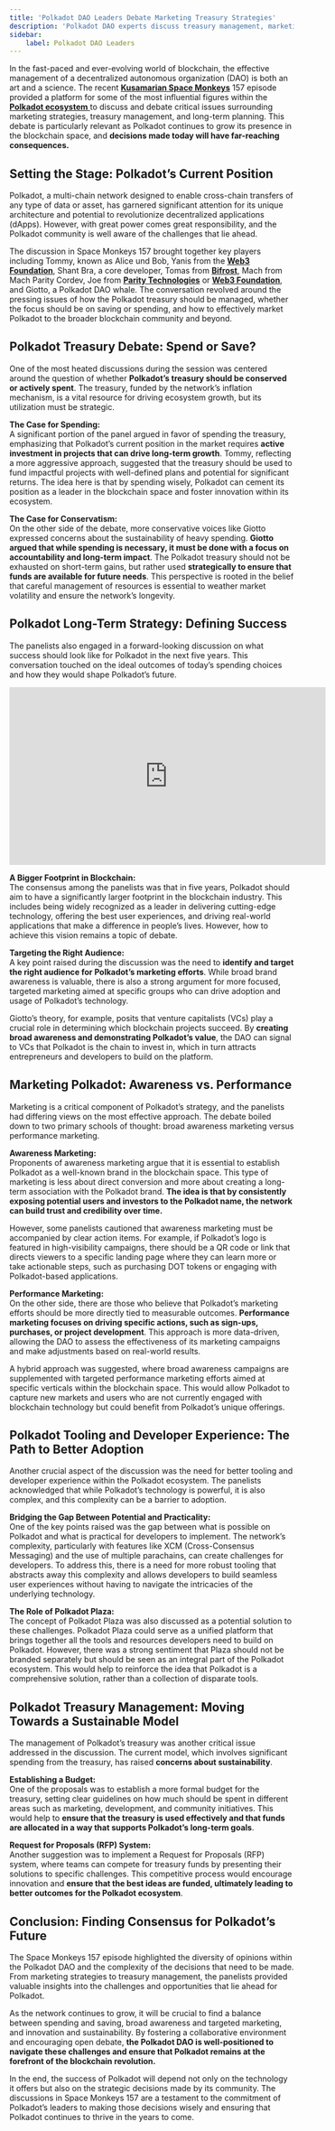 ```yaml
---
title: 'Polkadot DAO Leaders Debate Marketing Treasury Strategies'
description: 'Polkadot DAO experts discuss treasury management, marketing strategies, and long-term growth in Space Monkeys 157.'
sidebar:
    label: Polkadot DAO Leaders
---
```

In the fast-paced and ever-evolving world of blockchain, the effective management of a decentralized autonomous organization (DAO) is both an art and a science. The recent [**Kusamarian Space Monkeys**](https://dablock.com/ecosystem/kusamarian/) 157 episode provided a platform for some of the most influential figures within the[ **Polkadot ecosystem** ](https://dablock.com/ecosystem/)to discuss and debate critical issues surrounding marketing strategies, treasury management, and long-term planning. This debate is particularly relevant as Polkadot continues to grow its presence in the blockchain space, and **decisions made today will have far-reaching consequences.**

Setting the Stage: Polkadot’s Current Position
----------------------------------------------

Polkadot, a multi-chain network designed to enable cross-chain transfers of any type of data or asset, has garnered significant attention for its unique architecture and potential to revolutionize decentralized applications (dApps). However, with great power comes great responsibility, and the Polkadot community is well aware of the challenges that lie ahead.

The discussion in Space Monkeys 157 brought together key players including Tommy, known as Alice und Bob, Yanis from the [**Web3 Foundation**](https://dablock.com/ecosystem/web3-foundation/), Shant Bra, a core developer, Tomas from [**Bifrost**](https://dablock.com/dapps/bifrost/), Mach from Mach Parity Cordev, Joe from [**Parity Technologies**](https://dablock.com/ecosystem/parity-technologies/) or [**Web3 Foundation**](https://dablock.com/ecosystem/web3-foundation/), and Giotto, a Polkadot DAO whale. The conversation revolved around the pressing issues of how the Polkadot treasury should be managed, whether the focus should be on saving or spending, and how to effectively market Polkadot to the broader blockchain community and beyond.

Polkadot Treasury Debate: Spend or Save?
----------------------------------------

One of the most heated discussions during the session was centered around the question of whether **Polkadot’s treasury should be conserved or actively spent**. The treasury, funded by the network’s inflation mechanism, is a vital resource for driving ecosystem growth, but its utilization must be strategic.

**The Case for Spending:**  
A significant portion of the panel argued in favor of spending the treasury, emphasizing that Polkadot’s current position in the market requires **active investment in projects that can drive long-term growth**. Tommy, reflecting a more aggressive approach, suggested that the treasury should be used to fund impactful projects with well-defined plans and potential for significant returns. The idea here is that by spending wisely, Polkadot can cement its position as a leader in the blockchain space and foster innovation within its ecosystem.

**The Case for Conservatism:**  
On the other side of the debate, more conservative voices like Giotto expressed concerns about the sustainability of heavy spending. **Giotto argued that while spending is necessary, it must be done with a focus on accountability and long-term impact**. The Polkadot treasury should not be exhausted on short-term gains, but rather used **strategically to ensure that funds are available for future needs**. This perspective is rooted in the belief that careful management of resources is essential to weather market volatility and ensure the network’s longevity.

Polkadot Long-Term Strategy: Defining Success
---------------------------------------------

The panelists also engaged in a forward-looking discussion on what success should look like for Polkadot in the next five years. This conversation touched on the ideal outcomes of today’s spending choices and how they would shape Polkadot’s future.

<iframe allowfullscreen="allowfullscreen" frameborder="0" height="315" src="https://www.youtube.com/embed/LxThzaS23KI?si=RsJoPJKRDF4RV2pC" title="YouTube video player" width="560"></iframe>

**A Bigger Footprint in Blockchain:**  
The consensus among the panelists was that in five years, Polkadot should aim to have a significantly larger footprint in the blockchain industry. This includes being widely recognized as a leader in delivering cutting-edge technology, offering the best user experiences, and driving real-world applications that make a difference in people’s lives. However, how to achieve this vision remains a topic of debate.

**Targeting the Right Audience:**  
A key point raised during the discussion was the need to **identify and target the right audience for Polkadot’s marketing efforts**. While broad brand awareness is valuable, there is also a strong argument for more focused, targeted marketing aimed at specific groups who can drive adoption and usage of Polkadot’s technology.

Giotto’s theory, for example, posits that venture capitalists (VCs) play a crucial role in determining which blockchain projects succeed. By **creating broad awareness and demonstrating Polkadot’s value**, the DAO can signal to VCs that Polkadot is the chain to invest in, which in turn attracts entrepreneurs and developers to build on the platform.

Marketing Polkadot: Awareness vs. Performance
---------------------------------------------

Marketing is a critical component of Polkadot’s strategy, and the panelists had differing views on the most effective approach. The debate boiled down to two primary schools of thought: broad awareness marketing versus performance marketing.

**Awareness Marketing:**  
Proponents of awareness marketing argue that it is essential to establish Polkadot as a well-known brand in the blockchain space. This type of marketing is less about direct conversion and more about creating a long-term association with the Polkadot brand. **The idea is that by consistently exposing potential users and investors to the Polkadot name, the network can build trust and credibility over time.**

However, some panelists cautioned that awareness marketing must be accompanied by clear action items. For example, if Polkadot’s logo is featured in high-visibility campaigns, there should be a QR code or link that directs viewers to a specific landing page where they can learn more or take actionable steps, such as purchasing DOT tokens or engaging with Polkadot-based applications.

**Performance Marketing:**  
On the other side, there are those who believe that Polkadot’s marketing efforts should be more directly tied to measurable outcomes. **Performance marketing focuses on driving specific actions, such as sign-ups, purchases, or project development**. This approach is more data-driven, allowing the DAO to assess the effectiveness of its marketing campaigns and make adjustments based on real-world results.

A hybrid approach was suggested, where broad awareness campaigns are supplemented with targeted performance marketing efforts aimed at specific verticals within the blockchain space. This would allow Polkadot to capture new markets and users who are not currently engaged with blockchain technology but could benefit from Polkadot’s unique offerings.

Polkadot Tooling and Developer Experience: The Path to Better Adoption
----------------------------------------------------------------------

Another crucial aspect of the discussion was the need for better tooling and developer experience within the Polkadot ecosystem. The panelists acknowledged that while Polkadot’s technology is powerful, it is also complex, and this complexity can be a barrier to adoption.

**Bridging the Gap Between Potential and Practicality:**  
One of the key points raised was the gap between what is possible on Polkadot and what is practical for developers to implement. The network’s complexity, particularly with features like XCM (Cross-Consensus Messaging) and the use of multiple parachains, can create challenges for developers. To address this, there is a need for more robust tooling that abstracts away this complexity and allows developers to build seamless user experiences without having to navigate the intricacies of the underlying technology.

**The Role of Polkadot Plaza:**  
The concept of Polkadot Plaza was also discussed as a potential solution to these challenges. Polkadot Plaza could serve as a unified platform that brings together all the tools and resources developers need to build on Polkadot. However, there was a strong sentiment that Plaza should not be branded separately but should be seen as an integral part of the Polkadot ecosystem. This would help to reinforce the idea that Polkadot is a comprehensive solution, rather than a collection of disparate tools.

Polkadot Treasury Management: Moving Towards a Sustainable Model
----------------------------------------------------------------

The management of Polkadot’s treasury was another critical issue addressed in the discussion. The current model, which involves significant spending from the treasury, has raised **concerns about sustainability**.

**Establishing a Budget:**  
One of the proposals was to establish a more formal budget for the treasury, setting clear guidelines on how much should be spent in different areas such as marketing, development, and community initiatives. This would help to **ensure that the treasury is used effectively and that funds are allocated in a way that supports Polkadot’s long-term goals**.

**Request for Proposals (RFP) System:**  
Another suggestion was to implement a Request for Proposals (RFP) system, where teams can compete for treasury funds by presenting their solutions to specific challenges. This competitive process would encourage innovation and **ensure that the best ideas are funded, ultimately leading to better outcomes for the Polkadot ecosystem**.

Conclusion: Finding Consensus for Polkadot’s Future
---------------------------------------------------

The Space Monkeys 157 episode highlighted the diversity of opinions within the Polkadot DAO and the complexity of the decisions that need to be made. From marketing strategies to treasury management, the panelists provided valuable insights into the challenges and opportunities that lie ahead for Polkadot.

As the network continues to grow, it will be crucial to find a balance between spending and saving, broad awareness and targeted marketing, and innovation and sustainability. By fostering a collaborative environment and encouraging open debate, **the Polkadot DAO is well-positioned to navigate these challenges and ensure that Polkadot remains at the forefront of the blockchain revolution.**

In the end, the success of Polkadot will depend not only on the technology it offers but also on the strategic decisions made by its community. The discussions in Space Monkeys 157 are a testament to the commitment of Polkadot’s leaders to making those decisions wisely and ensuring that Polkadot continues to thrive in the years to come.